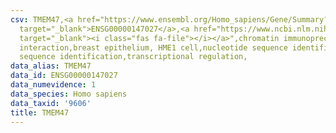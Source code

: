 ```yaml
---
csv: TMEM47,<a href="https://www.ensembl.org/Homo_sapiens/Gene/Summary?db=core;g=ENSG00000147027"
  target="_blank">ENSG00000147027</a>,<a href="https://www.ncbi.nlm.nih.gov/pubmed/22863008"
  target="_blank"><i class="fas fa-file"></i></a>",chromatin immunoprecipitation assay,direct
  interaction,breast epithelium, HME1 cell,nucleotide sequence identification,nucleotide
  sequence identification,transcriptional regulation,
data_alias: TMEM47
data_id: ENSG00000147027
data_numevidence: 1
data_species: Homo sapiens
data_taxid: '9606'
title: TMEM47
---
```

